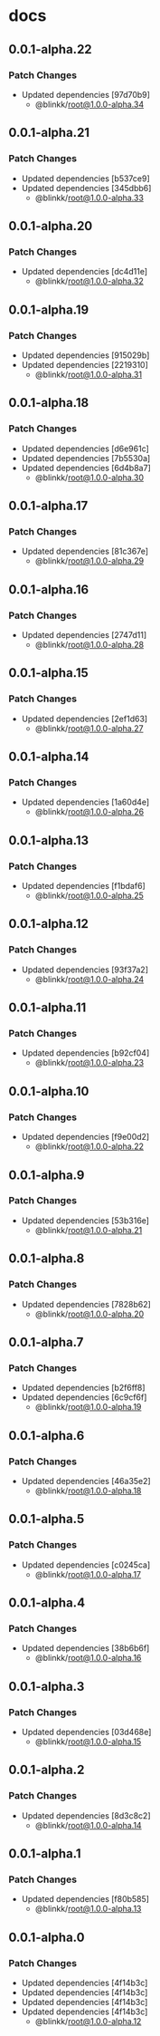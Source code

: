 # docs

## 0.0.1-alpha.22

### Patch Changes

- Updated dependencies [97d70b9]
  - @blinkk/root@1.0.0-alpha.34

## 0.0.1-alpha.21

### Patch Changes

- Updated dependencies [b537ce9]
- Updated dependencies [345dbb6]
  - @blinkk/root@1.0.0-alpha.33

## 0.0.1-alpha.20

### Patch Changes

- Updated dependencies [dc4d11e]
  - @blinkk/root@1.0.0-alpha.32

## 0.0.1-alpha.19

### Patch Changes

- Updated dependencies [915029b]
- Updated dependencies [2219310]
  - @blinkk/root@1.0.0-alpha.31

## 0.0.1-alpha.18

### Patch Changes

- Updated dependencies [d6e961c]
- Updated dependencies [7b5530a]
- Updated dependencies [6d4b8a7]
  - @blinkk/root@1.0.0-alpha.30

## 0.0.1-alpha.17

### Patch Changes

- Updated dependencies [81c367e]
  - @blinkk/root@1.0.0-alpha.29

## 0.0.1-alpha.16

### Patch Changes

- Updated dependencies [2747d11]
  - @blinkk/root@1.0.0-alpha.28

## 0.0.1-alpha.15

### Patch Changes

- Updated dependencies [2ef1d63]
  - @blinkk/root@1.0.0-alpha.27

## 0.0.1-alpha.14

### Patch Changes

- Updated dependencies [1a60d4e]
  - @blinkk/root@1.0.0-alpha.26

## 0.0.1-alpha.13

### Patch Changes

- Updated dependencies [f1bdaf6]
  - @blinkk/root@1.0.0-alpha.25

## 0.0.1-alpha.12

### Patch Changes

- Updated dependencies [93f37a2]
  - @blinkk/root@1.0.0-alpha.24

## 0.0.1-alpha.11

### Patch Changes

- Updated dependencies [b92cf04]
  - @blinkk/root@1.0.0-alpha.23

## 0.0.1-alpha.10

### Patch Changes

- Updated dependencies [f9e00d2]
  - @blinkk/root@1.0.0-alpha.22

## 0.0.1-alpha.9

### Patch Changes

- Updated dependencies [53b316e]
  - @blinkk/root@1.0.0-alpha.21

## 0.0.1-alpha.8

### Patch Changes

- Updated dependencies [7828b62]
  - @blinkk/root@1.0.0-alpha.20

## 0.0.1-alpha.7

### Patch Changes

- Updated dependencies [b2f6ff8]
- Updated dependencies [6c9cf6f]
  - @blinkk/root@1.0.0-alpha.19

## 0.0.1-alpha.6

### Patch Changes

- Updated dependencies [46a35e2]
  - @blinkk/root@1.0.0-alpha.18

## 0.0.1-alpha.5

### Patch Changes

- Updated dependencies [c0245ca]
  - @blinkk/root@1.0.0-alpha.17

## 0.0.1-alpha.4

### Patch Changes

- Updated dependencies [38b6b6f]
  - @blinkk/root@1.0.0-alpha.16

## 0.0.1-alpha.3

### Patch Changes

- Updated dependencies [03d468e]
  - @blinkk/root@1.0.0-alpha.15

## 0.0.1-alpha.2

### Patch Changes

- Updated dependencies [8d3c8c2]
  - @blinkk/root@1.0.0-alpha.14

## 0.0.1-alpha.1

### Patch Changes

- Updated dependencies [f80b585]
  - @blinkk/root@1.0.0-alpha.13

## 0.0.1-alpha.0

### Patch Changes

- Updated dependencies [4f14b3c]
- Updated dependencies [4f14b3c]
- Updated dependencies [4f14b3c]
- Updated dependencies [4f14b3c]
  - @blinkk/root@1.0.0-alpha.12
